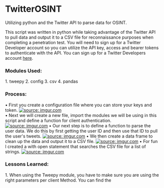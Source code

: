 # TwitterOSINT
Utilizing python and the Twitter API to parse data for OSINT.

This script was written in python while taking advantage of the Twitter API to pull data and output it to a CSV file for reconnaissance purposes when completing a penetration test. You will need to sign up for a Twitter Developer account so you can utilize the API key, access and bearer tokens to authenticate with the API. You can sign up for a Twitter Developers account <a href="https://developer.twitter.com/en/support/twitter-api/developer-account">here</a>.

<h3>Modules Used:</h3>
1. tweepy  2. config  3. csv  4. pandas

<h3>Process:</h3>
• First you create a configuration file where you can store your keys and token.
<a href="https://imgur.com/aHmJgUy"><img src="https://i.imgur.com/aHmJgUy.jpg" title="source: imgur.com" /></a><br>
• Next we will create a new file, import the modules we will be using in this script and define a function for client authentication.<br>
<a href="https://imgur.com/kmw0Gkr"><img src="https://i.imgur.com/kmw0Gkr.jpg" title="source: imgur.com" /></a>
• Our next step is to define a function to parse the user data. We do this by first getting the user ID and then use that ID to pull the user's tweets.
<a href="https://imgur.com/T8RsA5T"><img src="https://i.imgur.com/T8RsA5T.jpg" title="source: imgur.com" /></a>
• We then create a data frame to clean up the data and output it to a CSV file.
<a href="https://imgur.com/4Ha956W"><img src="https://i.imgur.com/4Ha956W.jpg" title="source: imgur.com" /></a>
• For fun I created a with open statement that searches the CSV file for a list of strings. 
<a href="https://imgur.com/arJpgwl"><img src="https://i.imgur.com/arJpgwl.jpg" title="source: imgur.com" /></a>
<h3>Lessons Learned:</h3>
1. When using the Tweepy module, you have to make sure you are using the right parameters per client Method. You can find the <a href="https://docs.tweepy.org/en/stable/client.html> Tweepy documentation here.</a>
<br>
2. When using the standard Twitter developer account you are limited to the amount of data you can parse montly. You can apply for an elevated or academic account which raises that ceiling. 

  
  
  
  
  
  
  
  
  
  
  


